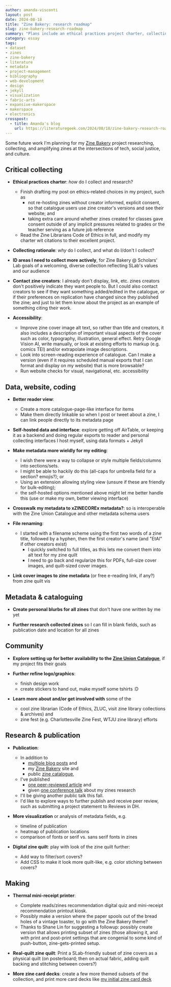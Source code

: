 ```yaml
---
author: amanda-visconti
layout: post
date: 2024-08-18
title: "Zine Bakery: research roadmap"
slug: zine-bakery-research-roadmap
summary: "Plans include an ethical practices project charter, collecting rationale, crosswalk to xZINECOREx metadata, and more."
category: essay
tags:
- dataset
- zines
- zine-bakery
- literature
- metadata
- project-management
- bibliography
- web-development
- design
- jekyll
- visualization
- fabric-arts
- expansive-makerspace
- makerspace
- electronics
crosspost:
  - title: Amanda's blog
    url: https://literaturegeek.com/2024/08/18/zine-bakery-research-roadmap
---
```

Some future work I'm planning for my [Zine Bakery](https://zinebakery.com) project researching, collecting, and amplifying zines at the intersections of tech, social justice, and culture.

## Critical collecting
* **Ethical practices charter**: *how* do I collect and research? 
	* Finish drafting my post on ethics-related choices in my project, such as 
		* not re-hosting zines without creator informed, explicit consent, so that catalogue users use zine creator's versions and see their website; and 
		* taking extra care around whether zines created for classes gave consent outside of any implicit pressures related to grades or the teacher serving as a future job reference
	* Read the Zine Librarians Code of Ethics in full, and modify my charter wit citations to their excellent project.

* **Collecting rationale**: *why* do I collect, and what do I/don't I collect?

* **ID areas I need to collect more actively**, for Zine Bakery @ Scholars' Lab goals of a welcoming, diverse collection reflecting SLab's values and our audience

* **Contact zine creators**: I already don't display, link, etc. zines creators don't positively indicate they want people to. But I could also contact creators to see if they want something added/edited in the catalogue, or if their preferences on replication have changed since they published the zine; and just to let them know about the project as an example of something citing their work.

* **Accessibility**:
	* Improve zine cover image alt text, so rather than title and creators, it also includes a description of important visual aspects of the cover such as color, typography, illustration, general effect. Retry Google Vision AI, write manually, or look at existing efforts to markup (e.g. comics TEI) and/or extrapolate image descriptions.
	* Look into screen-reading experience of catalogue. Can I make a version (even if it requires scheduled manual exports that I can format and display on my website) that is more browsable?
	* Run website checks for visual, navigational, etc. accessibility

## Data, website, coding
* **Better reader view**: 
	* Create a more catalogue-page-like interface for items
	* Make them directly linkable so when I post or tweet about a zine, I can link people directly to its metadata page

* **Self-hosted data and interface**: explore getting off AirTable, or keeping it as a backend and doing regular exports to reader and personal collecting interfaces I host myself, using data formats + Jekyll

* **Make metadata more wieldly for my editing**: 
	* I wish there were a way to collapse or style multiple fields/columns into sections/sets. 
	* I might be able to hackily do this (all-caps for umbrella field for a section? emojis?); or 
	* Using an extension allowing styling view (unsure if these are friendly for bulk-editing);
	* the self-hosted options mentioned above might let me better handle this (use or make my own, better viewing interface)
	
* **Crosswalk my metadata to xZINECOREx metadata?**: so is interoperable with the Zine Union Catalogue and other metadata schema users

* **File renaming**: 
	* I started with a filename scheme using the first two words of a zine title, followed by a hyphen, then the first creator's name (and "EtAl" if other creators exist)
		* I quickly switched to full titles, as this lets me convert them into alt text for my zine quilt
		* I need to go back and regularize this for PDFs, full-size cover images, and quilt-sized cover images.

* **Link cover images to zine metadata** (or free e-reading link, if any?) from zine quilt vis

## Metadata & cataloguing
* **Create personal blurbs for all zines** that don't have one written by me yet

* **Further research collected zines** so I can fill in blank fields, such as publication date and location for all zines

## Community
* **Explore setting up for better availability to the [Zine Union Catalogue](https://zinecat.org/)**, if my project fits their goals

* **Further refine logo/graphics**:
	* finish design work
	* create stickers to hand out, make myself some tshirts :D

* **Learn more about and/or get involved with** some of the
	* cool zine librarian (Code of Ethics, ZLUC, visit zine library collections & archives) and 
	* zine fest (e.g. Charlottesville Zine Fest, WTJU zine library) efforts

## Research & publication
* **Publication**: 
	* In addition to 
		* [multiple blog posts](/tag/zines) and
		* my [Zine Bakery](https://zinebakery.com) site and 
		* public [zine catalogue](https://zinebakery.com/pages/zines),
	* I've published 
		* [one peer-reviewed article](https://dhandlib.org/2024/04/29/book-adjacent-database-makerspace-prototypes-repairing-book-centric-citation-bias-in-dh-working-libraries/) and 
		* given [one conference talk](https://literaturegeek.com/2024/08/06/digital-humanities-makerspace-research) about my zines research
	* I'll be giving another public talk this fall. 
	* I'd like to explore ways to further publish and receive peer review, such as submitting a project statement to Reviews in DH.

* **More visualization** or analysis of metadata fields, e.g. 
	* timeline of publication
	* heatmap of publication locations
	* comparison of fonts or serif vs. sans serif fonts in zines
	
* **Digital zine quilt**: play with look of the zine quilt further:
	* Add way to filter/sort covers?
	* Add CSS to make it look more quilt-like, e.g. color stiching between covers?
	
## Making
* **Thermal mini-receipt printer**:
	* Complete reads/zines recommendation digital quiz and mini-receipt recommendation printout kiosk. 
	* Possibly make a version where the paper spools out of the bread holes of a vintage toaster, to go with the Zine Bakery theme?
	* Thanks to Shane Lin for suggesting a followup: possibly create version that allows printing subset of zines (those allowing it, and with print and post-print settings that are congenial to some kind of push-button, zine-gets-printed setup.

* **Real-quilt zine quilt**: Print a SLab-friendly subset of zine covers as a physical quilt (on posterboard; then on actual fabric, adding quilt backing and stitching between covers?)

* **More zine card decks**: create a few more themed subsets of the collection, and print more card decks like [my initial zine card deck](https://literaturegeek.com/2023/06/29/themed-reading-list-decks-zines)